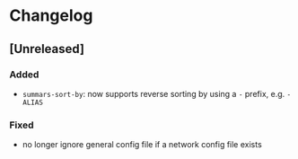 # Changelog

## [Unreleased]

### Added

- `summars-sort-by`: now supports reverse sorting by using a `-` prefix, e.g. `-ALIAS`

### Fixed

- no longer ignore general config file if a network config file exists